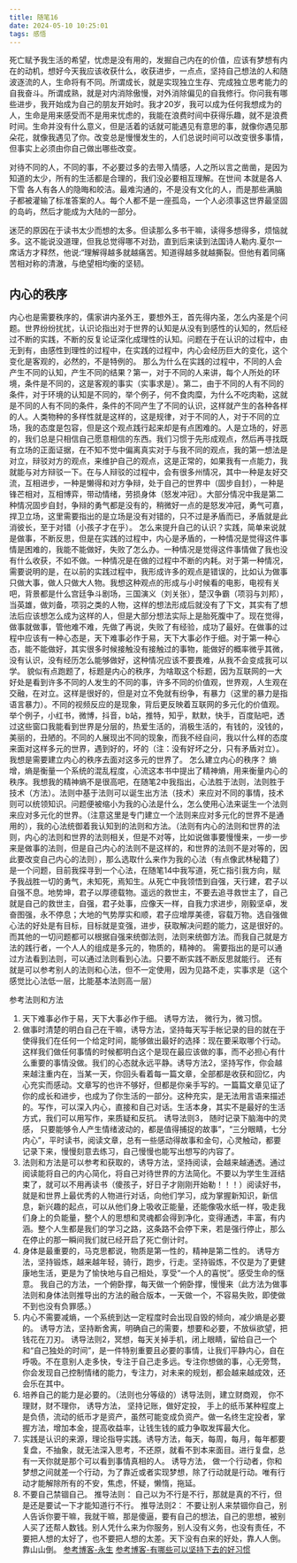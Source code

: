 ```yaml
---
title: 随笔16
date: 2024-05-10 10:25:01
tags: 感悟
---
```

死亡赋予我生活的希望，忧虑是没有用的，发掘自己内在的价值，应该有梦想有内在的动机，想好今天我应该收获什么，收获进步，一点点，坚持自己想法的人和随波逐流的人，生命将有不同。所谓成长，就是实现独立生存、完成独立思考能力的自我奋斗。所谓成熟，就是对内消除傲慢，对外消除偏见的自我修行。你问我有哪些进步，我开始成为自己的朋友开始时。我才20岁，我可以成为任何我想成为的人，生命是用来感受而不是用来忧虑的，我能在浪费时间中获得乐趣，就不是浪费时间。生命并没有什么意义，但是活着的话就可能遇见有意思的事，就像你遇见那朵花，就像我遇见了你。改变总是慢慢发生的，人们总说时间可以改变很多事情，但事实上必须由你自己做出哪些改变。

对待不同的人，不同的事，不必要过多的去带入情感，人之所以言之凿凿，是因为知道的太少，所有的生活都是合理的，我们没必要相互理解。在世间 本就是各人下雪 各人有各人的隐晦和皎洁。最难沟通的，不是没有文化的人，而是那些满脑子都被灌输了标准答案的人。每个人都不是一座孤岛，一个人必须事这世界最坚固的岛屿，然后才能成为大陆的一部分。  ​​

迷茫的原因在于读书太少而想的太多。但读那么多书干嘛，读得多想得多，烦恼就多。这不能说没道理，但我总觉得哪不对劲，直到后来读到法国诗人勒内.夏尔一席话方才释然，他说:“理解得越多就越痛苦。知道得越多就越撕裂。但他有着同痛苦相对称的清澈，与绝望相均衡的坚韧。

## 内心的秩序
内心也是需要秩序的，儒家讲内圣外王，要想外王，首先得内圣，怎么内圣是个问题。世界纷纷扰扰，认识论指出对于世界的认知是从没有到感性的认知的，然后经过不断的实践，不断的反复论证深化成理性的认知。问题在于在认识的过程中，由无到有，由感性到理性的过程中，在实践的过程中，内心会经历巨大的变化，这个变化是客观的，必然的，不是特例的。
那么为什么在实践的过程中，不同的人会产生不同的认知，产生不同的结果？第一，对于不同的人来讲，每个人所处的环境，条件是不同的，这是客观的事实（实事求是）。第二，由于不同的人有不同的条件，对于环境的认知是不同的，举个例子，何不食肉糜，为什么不吃肉勒，这就是不同的人有不同的条件，条件的不同产生了不同的认识，这样就产生的各种各样的人。人类物种的多样性就是这样的，这是规律，对于不同的人，对于不同的立场，我的态度是包容，但是这个观点践行起来却是有点困难的。人是立场的，好恶的，我们总是只相信自己愿意相信的东西。我们习惯于先形成观点，然后再寻找既有立场的正面证据，在不知不觉中偏离真实对于与我不同的观点，我的第一想法是对立，辩驳对方的观点，来维护自己的观点，这是正常的，如果我有一点能力，我就能与对方辩驳一下。在与人辩驳的过程中，会有很多州情况，其中一种是友好交流，互相进步，一种是懒得和对方争辩，处于自己的世界中（固步自封），一种是锋芒相对，互相博弈，带动情绪，劳损身体（怒发冲冠）。大部分情况中我是第二种情况固步自封，争辩的勇气都是没有的，稍微好一点的是怒发冲冠，勇气可嘉，捍卫立场，这里需要指出的是立场是没有对错的，只不过是矛盾而已，矛盾就是此消彼长，至于对错（小孩子才在乎）。
怎么来提升自己的认识？实践，简单来说就是做事，不断反思，但是在实践的过程中，内心是矛盾的，一种情况是觉得这件事情是困难的，我能不能做好，失败了怎么办。一种情况是觉得这件事情做了我也没有什么收获，不如不做。一种情况是在做的过程中不断的内耗。对于第一种情况，需要说明的是，在以前的实践过程中，我形成许多的观点是错误的，比如认为做事只做大事，做人只做大人物。我想这种观点的形成与小时候看的电影，电视有关吧，背景都是什么宫廷争斗剧场，三国演义（刘关张），楚汉争霸（项羽与刘邦），当英雄，做刘备，项羽之类的人物，这样的想法形成后就没有了下文，其实有了想法后应该想怎么成为这样的人，但是大部分想法实际上是胎死腹中了。现在觉得，做事就做事，管他难不难，先做了再说，失败了有经验，成功了最好。在做事的过程中应该有一种心态是，天下难事必作于易，天下大事必作于细。对于第一种心态，能不能做好，其实很多时候接触没有接触过的事物，能做好的概率微乎其微，没有认识，没有经历怎么能够做好，这种情况应该不要畏难，从我不会变成我可以学。
貌似有点跑题了，标题是内心的秩序，为啥取这个标题，因为互联网的一大好处是看到许多不同的人发生的不同的事，许多不同的价值观，世界观，人生观在交融，在对立。这样是很好的，但是对立不免就有纷争，有暴力（这里的暴力是指语言暴力）。不同的视频反应的是现象，背后更反映着互联网的多元化的价值观。举个例子，小红书，微博，抖音，b站，推特，知乎，默默，快手，百度贴吧，透过这些窗口我能看到世界是分层的，热爱生活的，消极生活的，有钱的，没钱的，美丽的，丑陋的。不同的人展现出不同的现象，而我不经自问，我以什么样的态度来面对这样多元的世界，遇到好的，坏的（注：没有好坏之分，只有矛盾对立）。我想是需要建立内心的秩序去面对这多元的世界了。
怎么建立内心的秩序？ 熵增，熵是衡量一个系统的混乱程度，心流这本书中提出了精神熵，用来衡量内心的秩序。我想我的精神熵不是很高吧，在随笔2中我指出，心法胜于法则，法则胜于技术（方法）。法则中基于法则可以诞生出方法（技术）来应对不同的事情，技术则可以统领知识。问题便被缩小为我的心法是什么，怎么使用心法来诞生一个法则来应对多元化的世界。（注意这里是专门建立一个法则来应对多元化的世界不是通用的），我的心法统御着我认知到的法则和方法。（法则有内心的法则和世界的法则，内心的法则和世界的法则相关，但是不对等，比如说做事要慢慢来，一步一步来是做事的法则，但是自己内心的法则不是这样的，和世界的法则不是对等的，因此要改变自己内心的法则），那么选取什么来作为我的心法（有点像武林秘籍了）是一个问题，目前我探寻到一个心法，在随笔14中我写道，死亡指引我方向，赋予我战胜一切的勇气，未知死，焉知生。从死亡中我领悟到自强，天行建，君子以自强不息。地势坤，君子以厚德载物。遥远的救世主，不要去追寻救世主了，自己就是自己的救世主，自强，君子处事，应像天一样，自我力求进步，刚毅坚卓，发奋图强，永不停息；大地的气势厚实和顺，君子应增厚美德，容载万物。选自强做心法的好处是有目标，目标就是变强，进步，获取解决问题的能力，这是很好的。而其他的一切问题都可以根据自强来统御法则，法则来统御方法。而我自己就是方法的践行者，一个人人的组成是多元的，物质的，精神的。
需要指出的是可以通过方法看到法则，可以通过法则看到心法。只要不断实践不断反思就能行。
还有就是可以参考别人的法则和心法，但不一定使用，因为见路不走，实事求是（这个感觉比心法低一层，比能基本法则高一层）

参考法则和方法
1. 天下难事必作于易，天下大事必作于细。 诱导方法， 微行为，微习惯。 
2. 做事时清楚的明白自己在干嘛，诱导方法，坚持每天写手帐记录的目的就在于使得我们在任何一个给定时间，能够做出最好的选择：现在要采取哪个行动。这样我们做任何事情的时候都明白这个是现在最应该做的事，而不必担心有什么重要的事情没做。我们的心态就永远平静。诱导方法2，坚持写作，你会越来越注重内在，当某一天，你回头看着每一篇文章，全部都是收获和回忆，内心充实而感动。文章写的也许不够好，但都是你亲手写的。一篇篇文章见证了你的成长和进步，也成为了你生活的一部分。这种充实，是无法用言语来描述的。写作，可以深入内心，直接和自己对话。生活本身，其实不是最好的生活方式，我们可以用写作，来质疑和反抗。 诱导法则3， 随时记录下脑海中的灵感， 只要能够令人产生情绪波动的，都是值得捕捉的故事”，“三分眼睛，七分内心”，平时读书，阅读文章，总有一些感动得故事和金句，心灵触动，都要记录下来，慢慢刻意去练习，自己慢慢也能写出想写的内容了。
3. 法则和方法是可以参考和获取的，诱导方法，坚持阅读，会越来越通透。通过阅读能将自己的内心简化，将自己对待世界的方法简化。不要以为学生生涯结束了，就可以不用再读书（傻孩子，好日子才刚刚开始勒！！！）阅读好书，就是和世界上最优秀的人物进行对话，向他们学习，成为掌握新知识，新信息，新兴趣的起点，可以从他们身上吸收正能量，还能像吸水纸一样，吸走我们身上的负能量，整个人的思想和灵魂都会得到净化，变得通透，丰富，有内涵。整个人生都是我们的学习之路，这条路不会停下来，若是强行停止，那么在停止的那一瞬间我们就已经开启了死亡倒计时。
4. 身体是最重要的，马克思都说，物质是第一性的，精神是第二性的。 诱导方法，坚持锻炼，越来越年轻，骑行，跑步，行走。坚持锻炼，不仅是为了更健康地生活，更是为了愉快地与自己相处，享受“一个人的喜悦”。感受生命的惬意。 我自己的方法，一个俯卧撑，每天做一个俯卧撑，慢慢来（此方法为做事法则和身体法则推导出的方法的融合版本，一天做一个，不容易失败，即使做不到也没有负罪感。）
5. 内心不需要减熵，一个系统到达一定程度时会出现自毁的倾向，减少熵是必要的。 诱导方法，坚持断舍离，明确自己的需要，想要和必要，不放纵欲望，把钱花在刀刃。 诱导法则2，冥想，每天关掉手机，闭上眼睛，留给自己一个和“自己独处的时间”，是一件特别重要且必要的事情，让我们平静内心，自在呼吸。不在意别人走多快，专注于自己走多远。专注你想做的事，心无旁骛，你会发现自己控制情绪的能力，专注力，对未来的规划，都会越来越成效，还会乐在其中。
6. 培养自己的能力是必要的。（法则也分等级的）诱导法则，建立财商观， 你不理财，财不理你， 诱导方法， 坚持记账，做好定投， 手上的纸币某种程度上是负债，流动的纸币才是资产，虽然可能变成负资产。做一名终生定投者，掌握方法，增加本金，提高收益率，让钱生钱的威力争取发挥最大化。
7. 实践是认识的来源，理论指导实践。诱导方法，每天，每周，每月，每年都要复盘，不抽象，就无法深入思考，不还原，就看不到本来面目。进行复盘，总有一天你就是那个可以看到事情真相的人。 诱导方法， 做一个行动者，你和梦想之间就差一个行动，为了靠近或者实现梦想，除了行动就是行动。唯有行动才能解除所有的不安，焦虑，怀疑，懒惰，拖延。
8. 不要自己禁锢自己。 推导法则： 自己以为不行是不行，那就是真的不行，但是还是要试一下才能知道行不行。 推导法则2： 不要让别人来禁锢你自己，别人告诉你要干嘛，我就干嘛，那是傻逼，要有自己的想法，自己的思想，被别人买了还帮人数钱。别人凭什么来为你服务，别人没有义务，也没有责任，不要把人想的太好了，也不要把人想的太差。天下没有白来的好处，靠人人倒。靠山山倒。
[参考博客-永生](https://www.zhihu.com/question/31756387/answer/2146825423)
[参考博客-有哪些可以坚持下去的好习惯](https://www.zhihu.com/question/301793024/answer/786846336)


